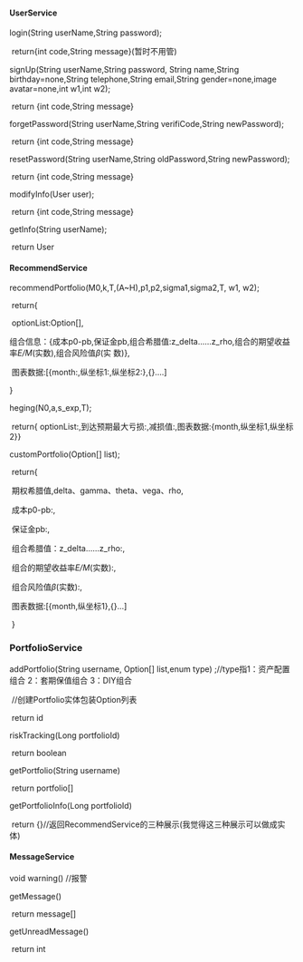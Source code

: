 #### UserService

login(String userName,String password);

​	return{int code,String message}(暂时不用管)

signUp(String userName,String password, String name,String birthday=none,String telephone,String email,String gender=none,image avatar=none,int w1,int w2);

​	return {int code,String message}

forgetPassword(String userName,String verifiCode,String newPassword);

​	return {int code,String message}

resetPassword(String userName,String oldPassword,String newPassword);

​	return {int code,String message}

modifyInfo(User user);

​	return {int code,String message}

getInfo(String userName);

​	return User



#### RecommendService

recommendPortfolio(M0,k,T,(A~H),p1,p2,sigma1,sigma2,T, w1, w2);

​	return{

​	optionList:Option[],

​	组合信息：{成本p0-pb,保证金pb,组合希腊值:z_delta......z_rho,组合的期望收益率*E/M*(实数),组合风险值*β*(实		数)},

​	图表数据:[{month:,纵坐标1:,纵坐标2:},{}....]

}



heging(N0,a,s_exp,T);

​	return{ optionList:,到达预期最大亏损:,减损值:,图表数据:{month,纵坐标1,纵坐标2}}



customPortfolio(Option[] list);

​	return{

​	期权希腊值,delta、gamma、theta、vega、rho,

​	成本p0-pb:,

​	保证金pb:,

​	组合希腊值：z_delta......z_rho:,

​	组合的期望收益率*E/M*(实数):,

​	组合风险值*β*(实数):,

​	图表数据:[{month,纵坐标1},{}...]

​	}



### PortfolioService

addPortfolio(String username, Option[] list,enum type) ;//type指1：资产配置组合 2：套期保值组合 3：DIY组合

​	//创建Portfolio实体包装Option列表

​	return id

riskTracking(Long portfolioId) 

​	return boolean

getPortfolio(String username) 

​	return portfolio[]

getPortfolioInfo(Long portfolioId) 

​	return {}//返回RecommendService的三种展示(我觉得这三种展示可以做成实体)



#### MessageService

void warning() //报警

getMessage() 

​	return message[]

getUnreadMessage()

​	return int